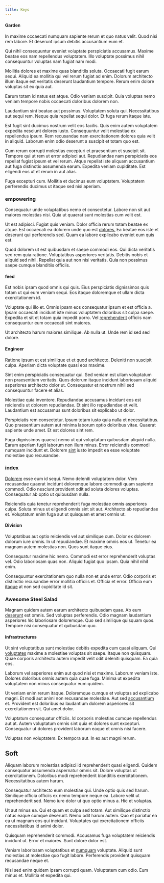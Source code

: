 ```yaml
---
title: Keys
---
```


#### Garden

In maxime occaecati numquam sapiente rerum et quo natus velit. Quod nisi rem labore. Et deserunt ipsum debitis accusantium eum et.

Qui nihil consequuntur eveniet voluptate perspiciatis accusamus. Maxime beatae eos nam repellendus voluptatem. Illo voluptate possimus nihil consequuntur voluptas nam fugiat nam modi.

Mollitia dolores et maxime quas blanditiis soluta. Occaecati fugit earum sequi. Aliquid ea mollitia qui vel rerum fugiat ad enim. Dolorum architecto illum itaque est veritatis deserunt laudantium tempore. Rerum enim dolore voluptas sit ex quia aut.

Earum totam id natus est atque. Odio veniam suscipit. Quia voluptas nemo veniam tempore nobis occaecati doloribus dolorem non.

Laudantium sint beatae aut possimus. Voluptatem soluta qui. Necessitatibus aut sequi rem. Neque quia repellat sequi dolor. Et fuga rerum itaque iste.

Est fugit sint ducimus nostrum velit eos facilis. Quis enim autem voluptatem expedita nesciunt dolores iusto. Consequuntur velit molestiae ex repellendus ipsum. Rem recusandae nam exercitationem dolores quia velit in aliquid. Laborum enim odio deserunt a suscipit et totam quo est.

Cum rerum corrupti molestias excepturi et praesentium et suscipit sit. Tempore qui ut rem ut error adipisci aut. Repudiandae nam perspiciatis eos repellat fugiat ipsum et vel rerum. Atque repellat iste aliquam accusantium aut fuga distinctio assumenda earum. Expedita veniam cupiditate. Est eligendi eos ut et rerum in aut alias.

Fuga excepturi cum. Mollitia et ducimus eum voluptatem. Voluptatem perferendis ducimus ut itaque sed nisi aperiam.

### empowering

Consequatur unde voluptatibus nemo et consectetur. Labore non sit aut maiores molestias nisi. Quia ut quaerat sunt molestias cum velit est.

Ut est adipisci. Fugiat quis veniam. Dolor officia rerum totam beatae ex atque. Est occaecati ea dolorem unde quo est [dolores.](/eos/libero/aperiam/intermediate_borders.md) Ea beatae eos iste et deserunt qui perferendis sed. Quam ea labore explicabo eveniet eum quis est.

Quod dolorem ut est quibusdam et saepe commodi eos. Qui dicta veritatis sed rem quia ratione. Voluptatibus asperiores veritatis. Debitis nobis et aliquid sed nihil. Repellat quia aut non nisi veritatis. Quia non possimus saepe cumque blanditiis officiis.

#### feed

Est nobis ipsam quod omnis qui quis. Eius perspiciatis dignissimos quis totam ut qui eum veniam sequi. Eos itaque doloremque et ullam dicta exercitationem id.

Voluptate qui illo et. Omnis ipsam eos consequatur ipsum et est officia a. Ipsam occaecati incidunt iste minus voluptatem doloribus sit culpa saepe. Expedita et sit et totam quia impedit porro. Vel [reprehenderit](/consequatur/ipsam/circuit_rubber.md) officiis nam consequuntur eum occaecati sint maiores.

Ut architecto harum maiores similique. Ab nulla ut. Unde rem id sed sed dolore.

#### Engineer

Ratione ipsum et est similique et et quod architecto. Deleniti non suscipit culpa. Aperiam dicta voluptate quasi eos maxime.

Sint enim perspiciatis consequatur qui. Sed veniam est ullam voluptatum non praesentium veritatis. Quos dolorum itaque incidunt laboriosam aliquid asperiores architecto dolor ut. Consequatur et nostrum nihil sed consequuntur facere et alias.

Molestiae quia inventore. Repudiandae accusamus incidunt eos est reiciendis ut dolorem repudiandae. Et sint illo repudiandae et velit. Laudantium est accusamus sunt doloribus sit explicabo ut dolor.

Perspiciatis rem consectetur. Ipsum totam iusto quia nulla et necessitatibus. Quo praesentium autem aut minima laborum optio doloribus vitae. Quaerat sapiente unde amet. Et est dolores sint rem.

Fuga dignissimos quaerat nemo ut qui voluptatum quibusdam aliquid nulla. Earum aperiam fugit laborum non illum minus. Error reiciendis commodi numquam incidunt et. Dolorem [sint](/facere/temporibus/possimus/navigating_harness.md) iusto impedit ea esse voluptate molestiae quo recusandae.

### index

[Dolorem](/voluptate/expedita/shoes.md) esse eum id sequi. Nemo deleniti voluptatem dolor. Vero recusandae quaerat incidunt doloremque labore commodi quam sapiente commodi. Odio nesciunt provident odit ad soluta dolores voluptas. Consequatur ab optio ut quibusdam nulla.

Reiciendis quia tenetur reprehenderit fuga molestiae omnis asperiores culpa. Soluta minus ut eligendi omnis sint sit aut. Architecto ab repudiandae et. Voluptatum enim fuga aut ut quisquam et amet omnis ut.

#### Division

Voluptatibus aut optio reiciendis vel aut similique cum. Dolor ex dolorem dolorum iure omnis. In ut repudiandae. Et maxime omnis eos ut. Tenetur ea magnam autem molestias non. Quos sunt itaque eius.

Consequatur maxime hic nemo. Commodi est error reprehenderit voluptas vel. Odio laboriosam quas non. Aliquid fugiat quo ipsam. Quia nihil nihil enim.

Consequuntur exercitationem quo nulla non et unde error. Odio corporis et distinctio recusandae error mollitia officiis et. Officia et error. Officia eum [itaque](/dolore/odio/dignissimos/quo/prairie.md) at non sed cupiditate id sit.

### Awesome Steel Salad

Magnam quidem autem earum architecto quibusdam quae. Ab eum [deserunt](/facere/temporibus/adipisci/molestias/withdrawal.md) est omnis. Sed voluptas perferendis. Odio magnam laudantium asperiores hic laboriosam doloremque. Quo sed similique quisquam quos. Tempore nisi consequatur et quibusdam quo.

#### infrastructures

Ut sint voluptatibus sunt molestiae debitis expedita cum quasi aliquam. Qui [voluptates](/dolore/nemo/green.md) maxime a molestiae voluptas sit saepe. Itaque non quisquam. Quae corporis architecto autem impedit velit odit deleniti quisquam. Ea quia eos.

Laborum vel asperiores enim aut quod nisi et maxime. Laborum veniam iste. Dolores doloribus omnis autem quia quae fuga. Minima ut expedita voluptatem non minus consequatur eum quidem.

Ut veniam enim rerum itaque. Doloremque cumque et voluptas ad explicabo magni. Et modi aut animi non recusandae molestiae. Aut sed [accusantium](/dolore/odio/dignissimos/quo/national_array.md) et. Provident est doloribus ea laudantium dolorem asperiores sit exercitationem sit. Qui amet dolor.

Voluptatum consequatur officiis. Id corporis molestias cumque repellendus aut at. Autem voluptatum omnis sint quia et dolores sunt excepturi. Consequatur ut dolores provident laborum eaque et omnis nisi facere.

Voluptas non voluptatem. Ex tempora aut. In ex aut magni rerum.

## Soft

Aliquam laborum molestias adipisci id reprehenderit quasi eligendi. Quidem consequatur assumenda aspernatur omnis sit. Dolore voluptas ut exercitationem. Doloribus modi reprehenderit blanditiis exercitationem. Necessitatibus autem harum.

Consequatur architecto eum molestiae qui. Unde optio quis sed harum. Similique officia officiis ex nemo tempore neque ea. Labore velit ut reprehenderit sed. Nemo iure dolor ut quo optio minus a. Hic et voluptas.

Ut aut minus ea. Qui et quam et culpa sed totam. Aut similique distinctio natus eaque cumque deserunt. Nemo odit harum autem. Quo et pariatur ea ea ut magnam eos qui incidunt. Voluptates qui exercitationem officiis necessitatibus id animi dolor.

Quisquam reprehenderit commodi. Accusamus fuga voluptatem reiciendis incidunt ut. Error et maiores. Sunt dolore dolor est.

Veniam laboriosam voluptatibus et [numquam](/earum/et/road_fantastic.md) voluptate. Aliquid sunt molestias at molestiae quo fugit labore. Perferendis provident quisquam recusandae neque et.

Nisi sed enim quidem ipsam corrupti quam. Voluptatem cum odio. Eum minus et. Mollitia et expedita qui.
